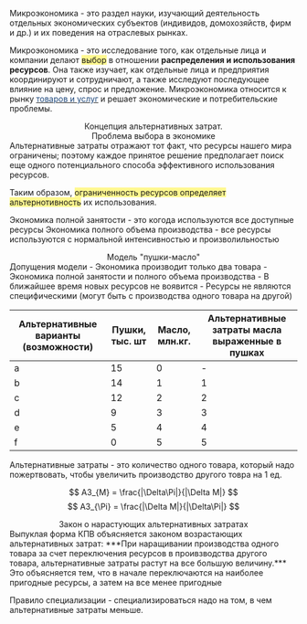 Микроэкономика - это раздел науки, изучающий деятельность отдельных экономических субъектов (индивидов, домохозяйств, фирм и др.) и их поведения на отраслевых рынках.

Микроэкономика - это исследование того, как отдельные лица и компании делают <span style="background:#fff88f">выбор</span> в отношении **распределения и использования ресурсов**.
Она также изучает, как отдельные лица и предприятия координируют и сотрудничают, а также исследуют последующее влияние на цену, спрос и предложение. Микроэкономика относится к рынку <u><font color="#1f497d">товаров и услуг</font></u> и решает экономические и потребительские проблемы.

<center>Концепция альтернативных затрат.</center>
<center>Проблема выбора в экономике</center>
Альтернативные затраты отражают тот факт, что ресурсы нашего мира ограничены; поэтому каждое принятое решение предполагает поиск еще одного потенциального способа эффективного использования ресурсов.

Таким образом, <span style="background:#fff88f">ограниченность ресурсов определяет альтернотивность</span> их использования.

Экономика полной занятости - это когода используются все доступные ресурсы
Экономика полного объема производства - все ресурсы используются с нормальной интенсивностью и произволильностью

<center>Модель "пушки-масло"</center>
Допущения модели
- Экономика производит только два товара
- Экономика полной занятости и полного объема производства 
- В ближайшее время новых ресурсов не воявится
- Ресурсы не являются специфическими (могут быть с производства одного товара на другой)


| Альтернативные варианты (возможности) | Пушки, тыс. шт | Масло, млн.кг. | Альтернативные затраты масла выраженные в пушках |
| ------------------------------------- | -------------- | -------------- | ------------------------------------------------ |
| a                                     | 15             | 0              | -                                                |
| b                                     | 14             | 1              | 1                                                |
| c                                     | 12             | 2              | 2                                                |
| d                                     | 9              | 3              | 3                                                |
| e                                     | 5              | 4              | 4                                                |
| f                                     | 0              | 5              | 5                                                |
Альтернативные затраты - это количество одного товара, который надо пожертвовать, чтобы увеличить производство другого товра на 1 ед. 

$$ AЗ_{M} = \frac{|\Delta\Pi|}{|\Delta M|} $$
$$ AЗ_{\Pi} = \frac{|\Delta M|}{|\Delta\Pi|} $$
<center>Закон о нарастующих альтернативных затратах</center>
Выпуклая форма КПВ объясняется законом возрастающих альтернативных затрат:
 ***При наращивании производства одного товара за счет переключения ресурсов в проивзводства другого товара, альтернативные затраты растут на все большую величину.***
Это объясняется тем, что в начале переключаются на наиболее пригодные ресурсы, а затем на все менее пригодные 

Правило специализации - специализироваться надо на том, в чем альтернативные затраты меньше. 






